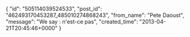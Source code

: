  {
   "id": "505114039524533",
   "post_id": "462493170453287_485010274868243",
   "from_name": "Pete Daoust",
   "message": "We say : n'est-ce pas",
   "created_time": "2013-04-21T20:45:46+0000"
 }

